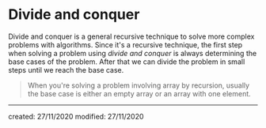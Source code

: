 # Divide and conquer
Divide and conquer is a general recursive technique to solve more complex problems with algorithms. Since it's a recursive technique, the first step when solving a problem using *divide and conquer* is always determining the base cases of the problem. After that we can divide the problem in small steps until we reach the base case.

> When you're solving a problem involving array by recursion, usually the base case is either an empty array or an array with one element.

---

created: 27/11/2020
modified: 27/11/2020